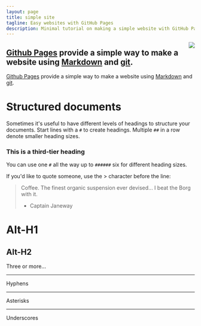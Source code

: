 ```yaml
---
layout: page
title: simple site
tagline: Easy websites with GitHub Pages
description: Minimal tutorial on making a simple website with GitHub Pages
---
```

<img style="float: right;" src="pic_mountain.jpg">

[Github Pages](http://pages.github.com) provide a simple way to make a
website using
[Markdown](https://daringfireball.net/projects/markdown/) and
[git](http://git-scm.com).
---
[Github Pages](http://pages.github.com) provide a simple way to make a
website using
[Markdown](https://daringfireball.net/projects/markdown/) and
[git](http://git-scm.com).

# Structured documents


Sometimes it's useful to have different levels of headings to structure your documents. Start lines with a `#` to create headings. Multiple `##` in a row denote smaller heading sizes.

### This is a third-tier heading

You can use one `#` all the way up to `######` six for different heading sizes.

If you'd like to quote someone, use the > character before the line:

> Coffee. The finest organic suspension ever devised... I beat the Borg with it.
> - Captain Janeway

Alt-H1
======

Alt-H2
------


Three or more...

---

Hyphens

***

Asterisks

___

Underscores